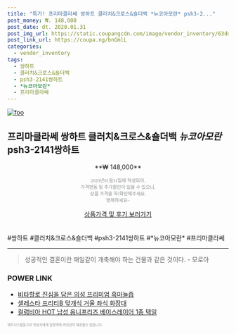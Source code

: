 ```yaml
--- 
title: "특가! 프리마클라쎄 쌍하트 클러치&크로스&숄더백 *뉴코아모란* psh3-2..." 
post_money: ₩. 148,000 
post_date: dt. 2020.01.31 
post_img_url: https://static.coupangcdn.com/image/vendor_inventory/63dd/3cbf1937a906a56b04a2ce4df954074fc147d3392f58207cca52e69232e2.jpg 
post_link_url: https://coupa.ng/bnGmlL 
categories: 
  - vendor_inventory 
tags: 
  - 쌍하트 
  - 클러치&크로스&숄더백 
  - psh3-2141쌍하트 
  - *뉴코아모란* 
  - 프리마클라쎄 
--- 
```

[![foo](https://static.coupangcdn.com/image/vendor_inventory/63dd/3cbf1937a906a56b04a2ce4df954074fc147d3392f58207cca52e69232e2.jpg)](https://coupa.ng/bnGmlL) 

## 프리마클라쎄 쌍하트 클러치&크로스&숄더백 *뉴코아모란* psh3-2141쌍하트 
<p style="text-align: center;">**₩ 148,000**</p> 
<p style="text-align: center;"><span style="color: #898c8f; font-family: Georgia,Times,serif; font-size: 0.75em;">2020년01월31일에 작성되어, <br>가격변동 및 추가할인이 있을 수 있으니,<br> 상품 가격을 꼭!확인해주세요.<br>행복하세요~</span> 
</p>	 
<div markdown="0" style="text-align: center;"><a href="https://coupa.ng/bnGmlL" class="btn btn--success">상품가격 및 후기 보러가기</a></div> 
<br><br> 
  #쌍하트 #클러치&크로스&숄더백 #psh3-2141쌍하트 #*뉴코아모란* #프리마클라쎄 
<hr> 

> 성공적인 결혼이란 매일같이 개축해야 하는 건물과 같은 것이다. - 모로아 


### POWER LINK

* <a href="https://blog.naver.com/fasyy4321/221785628502" target="_blank">비타할로 진심을 담은 의성 프리미엄 흑마늘즙</a>
* <a href="https://blog.naver.com/santokki14/221787239340" target="_blank">셀레스타 프리티B 덮개식 거울 좌식 화장대</a>
* <a href="https://blog.naver.com/sakai111/221785315982" target="_blank">컬럼비아 HOT 남성 옴니프리즈 베이스레이어 1종 택일</a>

<span style="color: #898c8f; font-family: Georgia,Times,serif; font-size: 0.55em;">파트너스활동으로 작성자에게 일정액의 커미션이 제공될수 있습니다.</span> 
